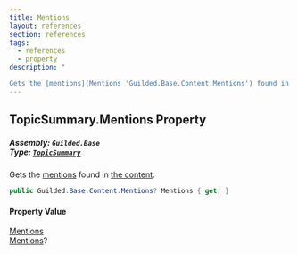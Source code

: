 ```yaml
---
title: Mentions
layout: references
section: references
tags:
  - references
  - property
description: "

Gets the [mentions](Mentions 'Guilded.Base.Content.Mentions') found in [the content](Message.Content 'Guilded.Base.Content.Message.Content')."
---
```


## TopicSummary.Mentions Property
##### **Assembly:** `Guilded.Base`<br/>**Type:** [`TopicSummary`](TopicSummary 'Guilded.Base.Content.TopicSummary')

Gets the [mentions](Mentions 'Guilded.Base.Content.Mentions') found in [the content](Message.Content 'Guilded.Base.Content.Message.Content').

```csharp
public Guilded.Base.Content.Mentions? Mentions { get; }
```

#### Property Value
[Mentions](Mentions 'Guilded.Base.Content.Mentions')  
[Mentions](Mentions 'Guilded.Base.Content.Mentions')?